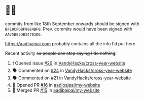 # 👋🏻
<!--
**aadibajpai/aadibajpai** is a ✨ _special_ ✨ repository because its `README.md` (this file) appears on your GitHub profile.
-->
commits from like 18th September onwards should be signed with `BFE0CFDBF90E4BF0`. Prev. commits would have been signed with `AA75B83DB24703D6`.

https://aadibajpai.com probably contains all the info I'd put here.

Recent activity ~~so people can stop saying I do nothing~~:
<!--START_SECTION:activity-->
1. ❗️ Opened issue [#26](https://github.com/VandyHacks/cross-year-website/issues/26) in [VandyHacks/cross-year-website](https://github.com/VandyHacks/cross-year-website)
2. 🗣 Commented on [#24](https://github.com/VandyHacks/cross-year-website/issues/24) in [VandyHacks/cross-year-website](https://github.com/VandyHacks/cross-year-website)
3. 🗣 Commented on [#21](https://github.com/VandyHacks/cross-year-website/issues/21) in [VandyHacks/cross-year-website](https://github.com/VandyHacks/cross-year-website)
4. 💪 Opened PR [#16](https://github.com/aadibajpai/my-website/pull/16) in [aadibajpai/my-website](https://github.com/aadibajpai/my-website)
5. 🎉 Merged PR [#15](https://github.com/aadibajpai/my-website/pull/15) in [aadibajpai/my-website](https://github.com/aadibajpai/my-website)
<!--END_SECTION:activity-->
